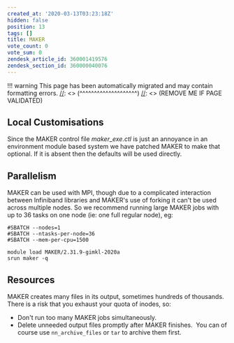 ```yaml
---
created_at: '2020-03-13T03:23:18Z'
hidden: false
position: 13
tags: []
title: MAKER
vote_count: 0
vote_sum: 0
zendesk_article_id: 360001419576
zendesk_section_id: 360000040076
---
```




[//]: <> (REMOVE ME IF PAGE VALIDATED)
[//]: <> (vvvvvvvvvvvvvvvvvvvv)
!!! warning
    This page has been automatically migrated and may contain formatting errors.
[//]: <> (^^^^^^^^^^^^^^^^^^^^)
[//]: <> (REMOVE ME IF PAGE VALIDATED)

## Local Customisations

Since the MAKER control file *maker\_exe.ctl* is just an annoyance in an
environment module based system we have patched MAKER to make that
optional. If it is absent then the defaults will be used directly.

## Parallelism

MAKER can be used with MPI, though due to a complicated interaction
between Infiniband libraries and MAKER's use of forking it can't be used
across multiple nodes. So we recommend running large MAKER jobs with up
to 36 tasks on one node (ie: one full regular node), eg:

``` sl
#SBATCH --nodes=1
#SBATCH --ntasks-per-node=36
#SBATCH --mem-per-cpu=1500

module load MAKER/2.31.9-gimkl-2020a
srun maker -q
```

## Resources

MAKER creates many files in its output, sometimes hundreds of thousands.
There is a risk that you exhaust your quota of inodes, so:

-   Don't run too many MAKER jobs simultaneously.
-   Delete unneeded output files promptly after MAKER finishes.  You can
of course use `nn_archive_files` or `tar` to archive them first.


